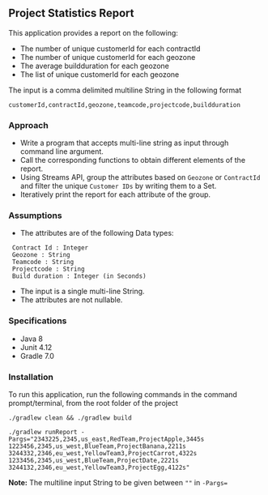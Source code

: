 ## Project Statistics Report

This application provides a report on the following:

- The number of unique customerId for each contractId
- The number of unique customerId for each geozone
- The average buildduration for each geozone
- The list of unique customerId for each geozone

The input is a comma delimited multiline String in the following format

``customerId,contractId,geozone,teamcode,projectcode,buildduration``

### Approach

- Write a program that accepts multi-line string as input through command line argument.
- Call the corresponding functions to obtain different elements of the report.
- Using Streams API, group the attributes based on `Geozone` or `ContractId`
  and filter the unique `Customer IDs` by writing them to a Set.
- Iteratively print the report for each attribute of the group.

### Assumptions

- The attributes are of the following Data types:

``````Customer Id : Integer
 Contract Id : Integer
 Geozone : String
 Teamcode : String
 Projectcode : String
 Build duration : Integer (in Seconds)
``````
- The input is a single multi-line String.
- The attributes are not nullable.

### Specifications 

- Java 8
- Junit 4.12
- Gradle 7.0

### Installation

To run this application, run the following commands in the command prompt/terminal, from the root folder of the project

```
./gradlew clean && ./gradlew build
```

```
./gradlew runReport -Pargs="2343225,2345,us_east,RedTeam,ProjectApple,3445s
1223456,2345,us_west,BlueTeam,ProjectBanana,2211s
3244332,2346,eu_west,YellowTeam3,ProjectCarrot,4322s
1233456,2345,us_west,BlueTeam,ProjectDate,2221s
3244132,2346,eu_west,YellowTeam3,ProjectEgg,4122s"

```
**Note:**  The multiline input String to be given between `""` in `-Pargs=`
